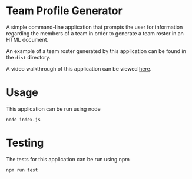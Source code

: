 # Team Profile Generator

A simple command-line application that prompts the user for information regarding the members of a team in order to generate a team roster in an HTML document.

An example of a team roster generated by this application can be found in the `dist` directory.

A video walkthrough of this application can be viewed [here](https://drive.google.com/file/d/1Cb3SEvj_UZkw2deuEHEZ8NFfz49DdT2O/view).

# Usage
This application can be run using node
```
node index.js
```

# Testing
The tests for this application can be run using npm
```
npm run test
```